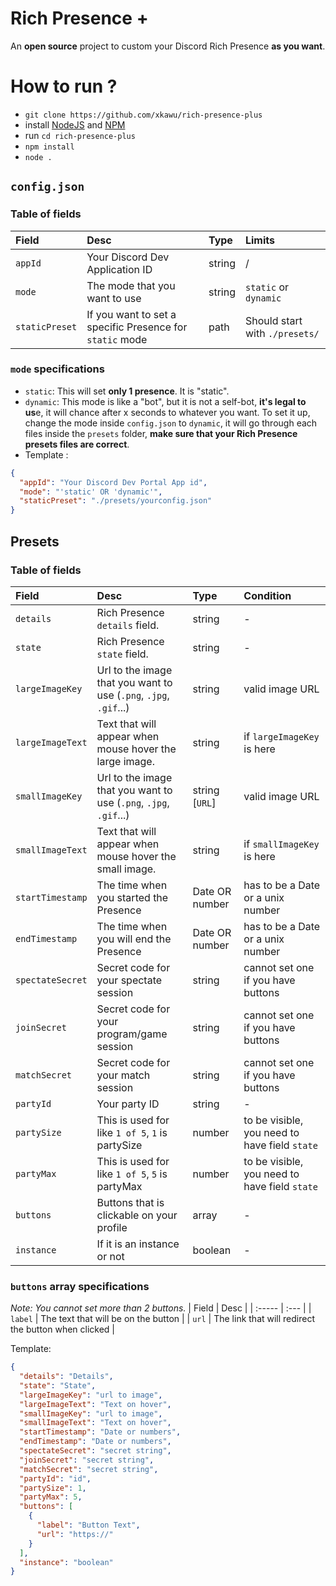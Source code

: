 # Rich Presence +

An **open source** project to custom your Discord Rich Presence **as you want**.

# How to run ?

- `git clone https://github.com/xkawu/rich-presence-plus`
- install [NodeJS](https://nodejs.org/en) and [NPM](https://docs.npmjs.com/downloading-and-installing-node-js-and-npm)
- run `cd rich-presence-plus`
- `npm install`
- `node .`

## `config.json`

### Table of fields

| Field          | Desc                                                     | Type   | Limits                         |
| :------------- | :------------------------------------------------------- | :----- | :----------------------------- |
| `appId`        | Your Discord Dev Application ID                          | string | /                              |
| `mode`         | The mode that you want to use                            | string | `static` or `dynamic`          |
| `staticPreset` | If you want to set a specific Presence for `static` mode | path   | Should start with `./presets/` |

### `mode` specifications

- `static`: This will set **only 1 presence**. It is "static".
- `dynamic`: This mode is like a "bot", but it is not a self-bot, **it's legal to us**e, it will chance after x seconds to whatever you want. To set it up, change the mode inside `config.json` to `dynamic`, it will go through each files inside the `presets` folder, **make sure that your Rich Presence presets files are correct**.
- Template :

```json
{
  "appId": "Your Discord Dev Portal App id",
  "mode": "'static' OR 'dynamic'",
  "staticPreset": "./presets/yourconfig.json"
}
```

## Presets

### Table of fields

| Field            | Desc                                                              | Type           | Condition                                     |
| :--------------- | :---------------------------------------------------------------- | :------------- | :-------------------------------------------- |
| `details`        | Rich Presence `details` field.                                    | string         | -                                             |
| `state`          | Rich Presence `state` field.                                      | string         | -                                             |
| `largeImageKey`  | Url to the image that you want to use (`.png`, `.jpg`, `.gif`...) | string         | valid image URL                               |
| `largeImageText` | Text that will appear when mouse hover the large image.           | string         | if `largeImageKey` is here                    |
| `smallImageKey`  | Url to the image that you want to use (`.png`, `.jpg`, `.gif`...) | string [`URL`] | valid image URL                               |
| `smallImageText` | Text that will appear when mouse hover the small image.           | string         | if `smallImageKey` is here                    |
| `startTimestamp` | The time when you started the Presence                            | Date OR number | has to be a Date or a unix number             |
| `endTimestamp`   | The time when you will end the Presence                           | Date OR number | has to be a Date or a unix number             |
| `spectateSecret` | Secret code for your spectate session                             | string         | cannot set one if you have buttons            |
| `joinSecret`     | Secret code for your program/game session                         | string         | cannot set one if you have buttons            |
| `matchSecret`    | Secret code for your match session                                | string         | cannot set one if you have buttons            |
| `partyId`        | Your party ID                                                     | string         | -                                             |
| `partySize`      | This is used for like `1 of 5`, `1` is partySize                  | number         | to be visible, you need to have field `state` |
| `partyMax`       | This is used for like `1 of 5`, `5` is partyMax                   | number         | to be visible, you need to have field `state` |
| `buttons`        | Buttons that is clickable on your profile                         | array          | -                                             |
| `instance`       | If it is an instance or not                                       | boolean        | -                                             |

### `buttons` array specifications

_Note: You cannot set more than 2 buttons._
| Field | Desc |
| :----- | :--- |
| `label` | The text that will be on the button |
| `url` | The link that will redirect the button when clicked |

Template:

```json
{
  "details": "Details",
  "state": "State",
  "largeImageKey": "url to image",
  "largeImageText": "Text on hover",
  "smallImageKey": "url to image",
  "smallImageText": "Text on hover",
  "startTimestamp": "Date or numbers",
  "endTimestamp": "Date or numbers",
  "spectateSecret": "secret string",
  "joinSecret": "secret string",
  "matchSecret": "secret string",
  "partyId": "id",
  "partySize": 1,
  "partyMax": 5,
  "buttons": [
    {
      "label": "Button Text",
      "url": "https://"
    }
  ],
  "instance": "boolean"
}
```
